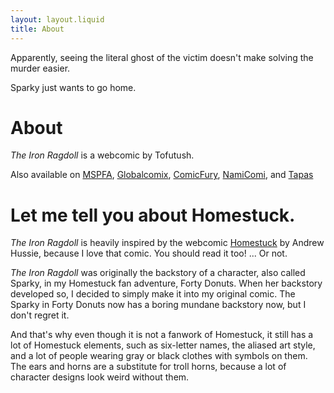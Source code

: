 ```yaml
---
layout: layout.liquid
title: About
---
```


Apparently, seeing the literal ghost of the victim doesn't make solving the murder easier.

Sparky just wants to go home.

# About

*The Iron Ragdoll* is a webcomic by Tofutush.

Also available on [MSPFA](https://mspfa.com/?s=50350&p=1), [Globalcomix](https://globalcomix.com/c/the-iron-ragdoll), [ComicFury](https://the-iron-ragdoll.thecomicseries.com), [NamiComi](https://namicomi.com/en/title/EGyt8a6z/the-iron-ragdoll/chapters?lang=en), and [Tapas](https://tapas.io/series/The-Iron-Ragdoll)

# Let me tell you about Homestuck.

*The Iron Ragdoll* is heavily inspired by the webcomic [Homestuck](https://www.homestuck.com) by Andrew Hussie, because I love that comic. You should read it too! ... Or not.

*The Iron Ragdoll* was originally the backstory of a character, also called Sparky, in my Homestuck fan adventure, Forty Donuts. When her backstory developed so, I decided to simply make it into my original comic. The Sparky in Forty Donuts now has a boring mundane backstory now, but I don't regret it.

And that's why even though it is not a fanwork of Homestuck, it still has a lot of Homestuck elements, such as six-letter names, the aliased art style, and a lot of people wearing gray or black clothes with symbols on them. The ears and horns are a substitute for troll horns, because a lot of character designs look weird without them.